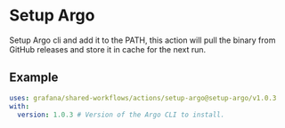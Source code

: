 # Setup Argo

Setup Argo cli and add it to the PATH, this action will pull the binary from GitHub releases and store it in cache for the next run.

## Example

<!-- x-release-please-start-version -->

```yaml
uses: grafana/shared-workflows/actions/setup-argo@setup-argo/v1.0.3
with:
  version: 1.0.3 # Version of the Argo CLI to install.
```

<!-- x-release-please-end-version -->
